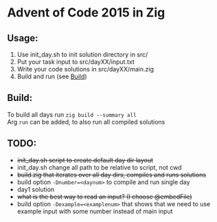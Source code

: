 # Advent of Code 2015 in Zig

## Usage:
1. Use init_day.sh to init solution directory in src/
2. Put your task input to src/dayXX/input.txt
3. Write your code solutions in src/dayXX/main.zig
4. Build and run (see [Build](#build))

## Build:
To build all days run ```zig build --summary all```  
Arg `run` can be added, to also run all compiled solutions

## TODO:

- ~~init_day.sh script to create default day dir layout~~
- init_day.sh change all path to be relative to script, not cwd
- ~~build.zig that iterates over all day dirs, compiles and runs solutions~~
- build option `-Dnumber=<daynum>` to compile and run single day
- day1 solution
- ~~what is the best way to read an input? (I choose @embedFile)~~
- build option `-Dexample=<examplenum>` that shows that we need to use example input with some number instead of main input
